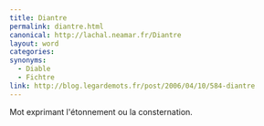 ```yaml
---
title: Diantre
permalink: diantre.html
canonical: http://lachal.neamar.fr/Diantre
layout: word
categories:
synonyms:
  - Diable
  - Fichtre
link: http://blog.legardemots.fr/post/2006/04/10/584-diantre
---
```


Mot exprimant l'étonnement ou la consternation.

